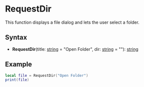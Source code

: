 # RequestDir #
This function displays a file dialog and lets the user select a folder.

## Syntax ##
- **RequestDir**(title: [string](String.md) = "Open Folder", dir: [string](String.md) = ""): [string](String.md)

## Example
```lua
local file = RequestDir("Open Folder")
print(file)
```